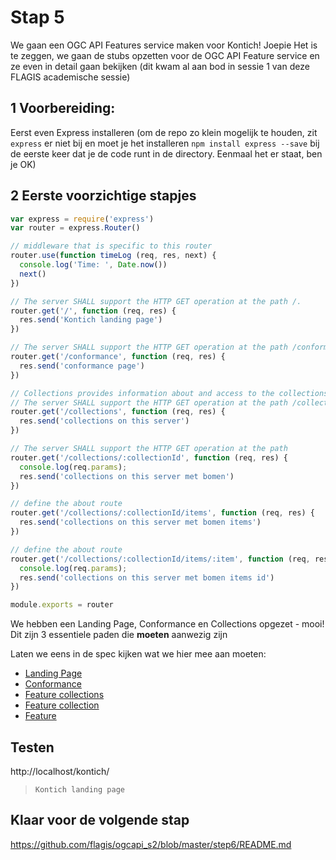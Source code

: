 # Stap 5

We gaan een OGC API Features service maken voor Kontich! Joepie
Het is te zeggen, we gaan de stubs opzetten voor de OGC API Feature service en ze even in detail gaan bekijken (dit kwam al aan bod in sessie 1 van deze FLAGIS academische sessie)

## 1 Voorbereiding:
Eerst even Express installeren (om de repo zo klein mogelijk te houden, zit `express` er niet bij en moet je het installeren `npm install express --save` bij de eerste keer dat je de code runt in de directory. Eenmaal het er staat, ben je OK)


## 2 Eerste voorzichtige stapjes
```javascript
var express = require('express')
var router = express.Router()

// middleware that is specific to this router
router.use(function timeLog (req, res, next) {
  console.log('Time: ', Date.now())
  next()
})

// The server SHALL support the HTTP GET operation at the path /.
router.get('/', function (req, res) {
  res.send('Kontich landing page')
})

// The server SHALL support the HTTP GET operation at the path /conformance.
router.get('/conformance', function (req, res) {
  res.send('conformance page')
})

// Collections provides information about and access to the collections.
// The server SHALL support the HTTP GET operation at the path /collections.
router.get('/collections', function (req, res) {
  res.send('collections on this server')
})

// The server SHALL support the HTTP GET operation at the path
router.get('/collections/:collectionId', function (req, res) {
  console.log(req.params);
  res.send('collections on this server met bomen')
})

// define the about route
router.get('/collections/:collectionId/items', function (req, res) {
  res.send('collections on this server met bomen items')
})

// define the about route
router.get('/collections/:collectionId/items/:item', function (req, res) {
  console.log(req.params);
  res.send('collections on this server met bomen items id')
})

module.exports = router
```

We hebben een Landing Page, Conformance en Collections opgezet - mooi!
Dit zijn 3 essentiele paden die **moeten** aanwezig zijn

Laten we eens in de spec kijken wat we hier mee aan moeten:
- [Landing Page](http://docs.opengeospatial.org/is/17-069r3/17-069r3.html#_api_landing_page)
- [Conformance](https://docs.opengeospatial.org/is/17-069r3/17-069r3.html#_declaration_of_conformance_classes)
- [Feature collections](https://docs.opengeospatial.org/is/17-069r3/17-069r3.html#_collections_)
- [Feature collection](https://docs.opengeospatial.org/is/17-069r3/17-069r3.html#_collection_)
- [Feature](http://docs.opengeospatial.org/is/17-069r3/17-069r3.html#_items_)

## Testen

http://localhost/kontich/

> `Kontich landing page`

## Klaar voor de volgende stap
https://github.com/flagis/ogcapi_s2/blob/master/step6/README.md
